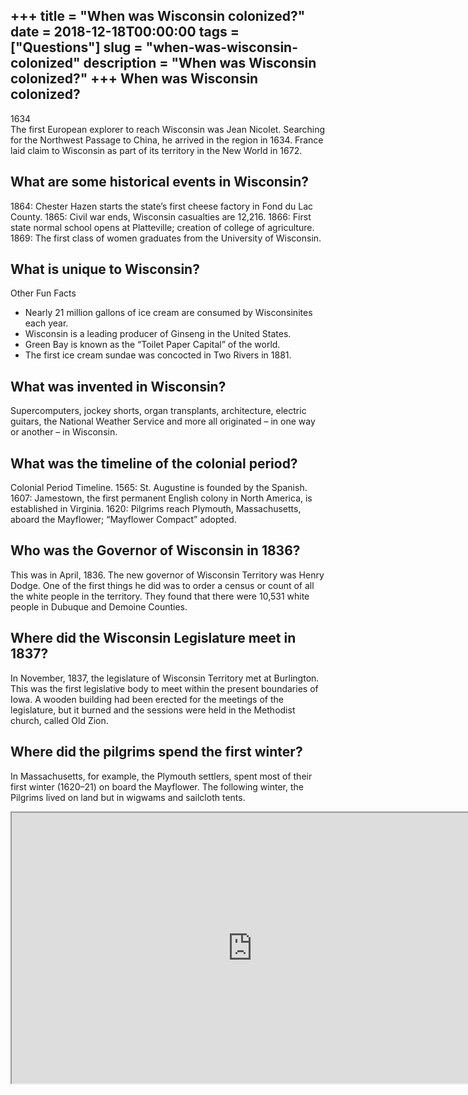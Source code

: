 +++
title = "When was Wisconsin colonized?"
date = 2018-12-18T00:00:00
tags = ["Questions"]
slug = "when-was-wisconsin-colonized"
description = "When was Wisconsin colonized?"
+++
When was Wisconsin colonized?
-----------------------------

1634  
The first European explorer to reach Wisconsin was Jean Nicolet. Searching for the Northwest Passage to China, he arrived in the region in 1634. France laid claim to Wisconsin as part of its territory in the New World in 1672.

What are some historical events in Wisconsin?
---------------------------------------------

1864: Chester Hazen starts the state’s first cheese factory in Fond du Lac County. 1865: Civil war ends, Wisconsin casualties are 12,216. 1866: First state normal school opens at Platteville; creation of college of agriculture. 1869: The first class of women graduates from the University of Wisconsin.

What is unique to Wisconsin?
----------------------------

Other Fun Facts

- Nearly 21 million gallons of ice cream are consumed by Wisconsinites each year.
- Wisconsin is a leading producer of Ginseng in the United States.
- Green Bay is known as the “Toilet Paper Capital” of the world.
- The first ice cream sundae was concocted in Two Rivers in 1881.

What was invented in Wisconsin?
-------------------------------

Supercomputers, jockey shorts, organ transplants, architecture, electric guitars, the National Weather Service and more all originated – in one way or another – in Wisconsin.

What was the timeline of the colonial period?
---------------------------------------------

Colonial Period Timeline. 1565: St. Augustine is founded by the Spanish. 1607: Jamestown, the first permanent English colony in North America, is established in Virginia. 1620: Pilgrims reach Plymouth, Massachusetts, aboard the Mayflower; “Mayflower Compact” adopted.

Who was the Governor of Wisconsin in 1836?
------------------------------------------

This was in April, 1836. The new governor of Wisconsin Territory was Henry Dodge. One of the first things he did was to order a census or count of all the white people in the territory. They found that there were 10,531 white people in Dubuque and Demoine Counties.

Where did the Wisconsin Legislature meet in 1837?
-------------------------------------------------

In November, 1837, the legislature of Wisconsin Territory met at Burlington. This was the first legislative body to meet within the present boundaries of Iowa. A wooden building had been erected for the meetings of the legislature, but it burned and the sessions were held in the Methodist church, called Old Zion.

Where did the pilgrims spend the first winter?
----------------------------------------------

In Massachusetts, for example, the Plymouth settlers, spent most of their first winter (1620–21) on board the Mayflower. The following winter, the Pilgrims lived on land but in wigwams and sailcloth tents.

<iframe allow="accelerometer; autoplay; clipboard-write; encrypted-media; gyroscope; picture-in-picture" allowfullscreen="" class="__youtube_prefs__  epyt-is-override  no-lazyload" data-no-lazy="1" data-origheight="433" data-origwidth="770" data-skipgform_ajax_framebjll="" height="433" id="_ytid_98993" loading="lazy" src="https://www.youtube.com/embed/TcJChM_DXPw?enablejsapi=1&autoplay=0&cc_load_policy=0&cc_lang_pref=&iv_load_policy=1&loop=0&modestbranding=0&rel=1&fs=1&playsinline=0&autohide=2&theme=dark&color=red&controls=1&" title="YouTube player" width="770"></iframe>
